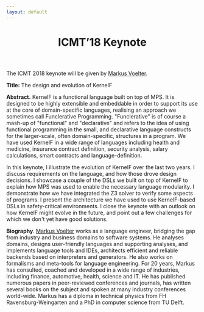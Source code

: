 ```yaml
---
layout: default
---
```


<header class="entry-header">		
   <h1 class="entry-title">ICMT’18 Keynote</h1>
</header><!-- .entry-header -->

<div class="entry-content">

<p>
The ICMT 2018 keynote will be given by <a href="http://voelter.de/">Markus Voelter</a>.
</p>

<p>
<strong>Title:</strong> The design and evolution of KernelF
</p>

<p>
<strong>Abstract.</strong>
KernelF is a functional language built on top of MPS. It is designed to
be highly extensible and embeddable in order to support its use at the
core of domain-specific languages, realising an approach we sometimes
call Funclerative Programming. "Funclerative" is of course a mash-up of
"functional" and "declarative" and refers to the idea of using
functional programming in the small, and declarative language constructs
for the larger-scale, often domain-specific, structures in a program. We
have used KernelF in a wide range of languages including health and medicine,
insurance contract definition, security analysis, salary
calculations, smart contracts and language-definition.
</p>
<p>
In this keynote, I illustrate the evolution of KernelF over the last two
years. I discuss requirements on the language, and how those drove
design decisions. I showcase a couple of the DSLs we built on top of
KernelF to explain how MPS was used to enable the necessary language
modularity. I demonstrate how we have integrated the Z3 solver to
verify some aspects of programs. I present the architecture we have
used to use KernelF-based DSLs in safety-critical environments. I close
the keynote with an outlook on how KernelF might evolve in the future,
and point out a few challenges for which we don't yet have good
solutions.
</p>


<p>
<strong>Biography</strong>.
<a href="http://voelter.de/">Markus Voelter</a> 
works as a language engineer, bridging the gap from industry and business domains to software systems. He analyses domains, designs user-friendly languages and supporting analyses, and implements language tools and IDEs, architects efficient and reliable backends based on interpreters and generators. He also works on formalisms and meta-tools for language engineering. 
For 20 years, Markus has consulted, coached and developed in a wide range of industries, including finance, automotive, health, science and IT. He has published numerous papers in peer-reviewed conferences and journals, has written several books on the subject and spoken at many industry conferences world-wide. Markus has a diploma in technical physics from FH Ravensburg-Weingarten and a PhD in computer science from TU Delft. 
</p>

</div>